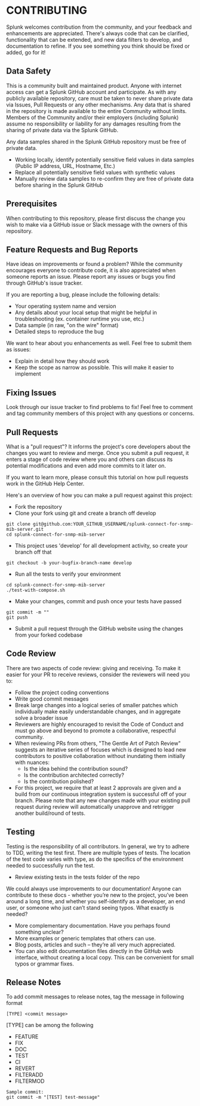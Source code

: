 # CONTRIBUTING

Splunk welcomes contribution from the community, and your feedback and enhancements are appreciated. There's always code that can be clarified, functionality that can be extended, and new data filters to develop, and documentation to refine. If you see something you think should be fixed or added, go for it!

## Data Safety
 
This is a community built and maintained product. Anyone with internet access can get a Splunk GitHub account and participate. As with any publicly available repository, care must be taken to never share private data via Issues, Pull Requests or any other mechanisms. Any data that is shared in the repository is made available to the entire Community without limits. Members of the Community and/or their employers (including Splunk) assume no responsibility or liability for any damages resulting from the sharing of private data via the Splunk GitHub.
 
Any data samples shared in the Splunk GitHub repository must be free of private data.
* Working locally, identify potentially sensitive field values in data samples (Public IP address, URL, Hostname, Etc.)
* Replace all potentially sensitive field values with synthetic values
* Manually review data samples to re-confirm they are free of private data before sharing in the Splunk GitHub

## Prerequisites

When contributing to this repository, please first discuss the change you wish to make via a GitHub issue or Slack message with the owners of this repository.

## Feature Requests and Bug Reports

Have ideas on improvements or found a problem? While the community encourages everyone to contribute code, it is also appreciated when someone reports an issue. Please report any issues or bugs you find through GitHub's issue tracker.

If you are reporting a bug, please include the following details:

* Your operating system name and version
* Any details about your local setup that might be helpful in troubleshooting (ex. container runtime you use, etc.)
* Data sample (in raw, "on the wire" format)
* Detailed steps to reproduce the bug

We want to hear about you enhancements as well. Feel free to submit them as issues:

* Explain in detail how they should work
* Keep the scope as narrow as possible. This will make it easier to implement

## Fixing Issues

Look through our issue tracker to find problems to fix! Feel free to comment and tag community members of this project with any questions or concerns.

## Pull Requests

What is a "pull request"? It informs the project's core developers about the changes you want to review and merge. Once you submit a pull request, it enters a stage of code review where you and others can discuss its potential modifications and even add more commits to it later on.

If you want to learn more, please consult this tutorial on how pull requests work in the GitHub Help Center.

Here's an overview of how you can make a pull request against this project:

* Fork the repository
* Clone your fork using git and create a branch off develop
```
git clone git@github.com:YOUR_GITHUB_USERNAME/splunk-connect-for-snmp-mib-server.git
cd splunk-connect-for-snmp-mib-server
```
* This project uses 'develop' for all development activity, so create your branch off that
```
git checkout -b your-bugfix-branch-name develop
```
* Run all the tests to verify your environment
```
cd splunk-connect-for-snmp-mib-server
./test-with-compose.sh
```
* Make your changes, commit and push once your tests have passed
```
git commit -m ""
git push
```
* Submit a pull request through the GitHub website using the changes from your forked codebase

## Code Review

There are two aspects of code review: giving and receiving.
To make it easier for your PR to receive reviews, consider the reviewers will need you to:

* Follow the project coding conventions
* Write good commit messages
* Break large changes into a logical series of smaller patches which individually make easily understandable changes, and in aggregate solve a broader issue
* Reviewers are highly encouraged to revisit the Code of Conduct and must go above and beyond to promote a collaborative, respectful community.
* When reviewing PRs from others, "The Gentle Art of Patch Review" suggests an iterative series of focuses which is designed to lead new contributors to positive collaboration without inundating them initially with nuances:
    * Is the idea behind the contribution sound?
    * Is the contribution architected correctly?
    * Is the contribution polished?
* For this project, we require that at least 2 approvals are given and a build from our continuous integration system is successful off of your branch. Please note that any new changes made with your existing pull request during review will automatically unapprove and retrigger another build/round of tests.

## Testing

Testing is the responsibility of all contributors. In general, we try to adhere to TDD, writing the test first.
There are multiple types of tests. The location of the test code varies with type, as do the specifics of the environment needed to successfully run the test.

* Review existing tests in the tests folder of the repo

We could always use improvements to our documentation! Anyone can contribute to these docs - whether you’re new to the project, you’ve been around a long time, and whether you self-identify as a developer, an end user, or someone who just can’t stand seeing typos. What exactly is needed?

* More complementary documentation. Have you perhaps found something unclear?
* More examples or generic templates that others can use.
* Blog posts, articles and such – they’re all very much appreciated.
* You can also edit documentation files directly in the GitHub web interface, without creating a local copy. This can be convenient for small typos or grammar fixes.

## Release Notes
To add commit messages to release notes, tag the message in following format
```
[TYPE] <commit message>
```
[TYPE] can be among the following
* FEATURE
* FIX
* DOC
* TEST
* CI
* REVERT
* FILTERADD
* FILTERMOD

```
Sample commit:
git commit -m "[TEST] test-message"
```